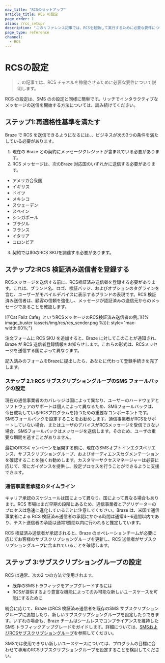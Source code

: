 ```yaml
---
nav_title: "RCSのセットアップ"
article_title: RCS の設定
page_order: 1
alias: /rcs_setup/
description: "このリファレンス記事では、RCSを起動して実行するために必要な要件について説明します。"
page_type: reference
channel:
  - RCS
---
```


# RCSの設定

> この記事では、RCS チャネルを稼働させるために必要な要件について説明します。

RCS の設定は、SMS のの設定と同様に簡単です。リッチでインタラクティブなメッセージの送信を開始する方法については、読み続けてください。

## ステップ1:再適格性基準を満たす

Braze で RCS を送信できるようになるには、、ビジネスが次の3つの条件を満たしている必要があります。

1. 現在の Braze との契約にメッセージクレジットが含まれている必要があります。 
2. RCS メッセージは、次のBraze 対応国のいずれかに送信する必要があります。
- アメリカ合衆国
- イギリス
- ドイツ
- メキシコ
- スウェーデン
- スペイン
- シンガポール
- ブラジル
- フランス
- イタリア
- コロンビア
3. 契約では$0のRCS SKUを調達する必要があります。

## ステップ2:RCS 検証済み送信者を登録する

RCSメッセージを送信する前に、RCS検証済み送信者を登録する必要があります。これは、ブランド名、ロゴ、検証バッジ、およびオプションのタグラインを含む、ユーザーがモバイルデバイスに表示するブランドの表現です。RCS 検証済み送信者は、顧客の信頼を強化し、メッセージが認証済みの送信元からのメッセージであることを確認します。 

\![「Cat Failz Cafe」というRCSメッセージのRCS検証済み送信者の例。]({% image_buster /assets/img/rcs/rcs_sender.png %}){: style="max-width:60%;"}

注文フォームに RCS SKU を追加すると、Braze に対してこのことが通知され、Braze が RCS 送信者登録情報をお知らせします。これらの形式は、RCSメッセージを送信する国によって異なります。 

記入済みのフォームをBrazeに提出したら、あなたに代わって登録手続きを完了します。 

### ステップ 2.1:RCS サブスクリプショングループのSMS フォールバックの設定

現在の通信事業者のカバレッジは国によって異なり、ユーザーのハードウェアとソフトウェアのサポートは個人によって異なるため、SMSフォールバックは、今日成功しているRCSプログラムを持つための重要なコンポーネントです。SMSフォールバックを設定することをお勧めします。通信事業者がRCSをサポートしていない場合、またはユーザのデバイスがRCSメッセージを受信できない場合、SMSフォールバックはメッセージを送信します。そのため、ユーザの重要な瞬間を逃すことがありません。

最初のRCSキャンペーンを展開する前に、現在のSMSオプトインエクスペリエンス、サブスクリプショングループ、およびオーディエンスセグメンテーションを確認することを強くお勧めします。カスタマーサクセスマネージャーは必要に応じて、常にガイダンスを提供し、設定プロセスを行うことができるように支援できます。

### 通信事業者承認のタイムライン

キャリア承認のスケジュールは国によって異なり、国によって異なる場合もあります。RCS 市場はまだ早期の段階にあるため、通信事業者とアグリゲーターのプロセスは急速に進化していることに注意してください。Braze は、米国で通信事業者による RCS 検証済み送信者の承認にかかる時間は通常4～6週間以内であり、テスト送信者の承認は通常1週間以内に行われると推定しています。

RCS 検証済み送信者が承認されると、Braze のオペレーションチームが必要に応じてお客様のサブスクリプショングループを更新し、RCS 送信者がサブスクリプショングループに含まれていることを確認します。 

## ステップ 3:サブスクリプショングループの設定

RCS は通常、次の2 つの方法で使用されます。 
- 既存のSMSトラフィックをアップグレードするには 
- RCSが提供するより豊富な機能によってのみ可能な新しいユースケースを可能にするために

統合に応じて、Braze はRCS 検証済み送信者を既存のSMS サブスクリプショングループに追加したり、新しいサブスクリプショングループを設定したりできます。いずれの場合も、Braze チームはシームレスでコンプライアンスを維持した SMS トラフィックアップグレードをガイドします。詳細については、[SMSおよびRCSサブスクリプショングループ]({{site.baseurl}}/sms_rcs_subscription_groups/)を参照してください。

SMSでは使用できない新しいユースケースについては、プログラムの目標に合わせて専用のRCSサブスクリプショングループを設定することを検討してください。